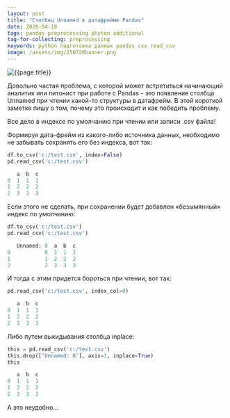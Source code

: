 ```yaml
---
layout: post
title: "Столбец Unnamed в датафрейме Pandas"
date: 2020-04-18
tags: pandas preprocessing phyton additional
tag-for-collecting: preprocessing
keywords: python подготовка данных pandas csv read_csv
image: /assets/img/250720banner.png
---
```


![{{page.title}}](../../..{{page.image}})

Довольно частая проблема, с которой может встретиться начинающий аналитик или питонист при работе с Pandas - это появление столбца Unnamed при чтении какой-то структуры в датафрейм. В этой короткой заметке пишу о том, почему это происходит и как победить проблему.

Все дело в индексе по умолчанию при чтении или записи .csv файла!

Формируя дата-фрейм из какого-либо источника данных, необходимо не забывать сохранять его без индекса, вот так:

```python
df.to_csv('c:/test.csv', index=False)
pd.read_csv('c:/test.csv')
```

```python
   a  b  c
0  1  1  1
1  2  2  2
2  3  3  3
```

Если этого не сделать, при сохранении будет добавлен «безымянный» индекс по умолчанию:

```python
df.to_csv('c:/test.csv')
pd.read_csv('c:/test.csv')
```

```python
   Unnamed: 0  a  b  c
0           0  1  1  1
1           1  2  2  2
2           2  3  3  3
```

И тогда с этим придется бороться при чтении, вот так:

```python
pd.read_csv('c:/test.csv', index_col=0)
```

```python
   a  b  c
0  1  1  1
1  2  2  2
2  3  3  3
```

Либо путем выкидывания столбца inplace:

```python
this = pd.read_csv('c:/test.csv')
this.drop(['Unnamed: 0'], axis=1, inplace=True)
this
```

```python
   a  b  c
0  1  1  1
1  2  2  2
2  3  3  3
```

А это неудобно...
